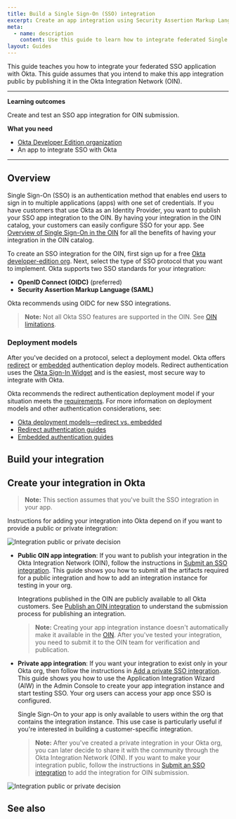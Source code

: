 ```yaml
---
title: Build a Single Sign-On (SSO) integration
excerpt: Create an app integration using Security Assertion Markup Language (SAML) or OpenID Connect (OIDC).
meta:
  - name: description
    content: Use this guide to learn how to integrate federated Single Sign-On with Okta for your app.
layout: Guides
---
```


This guide teaches you how to integrate your federated SSO application with Okta. This guide assumes that you intend to make this app integration public by publishing it in the Okta Integration Network (OIN).

---

**Learning outcomes**

Create and test an SSO app integration for OIN submission.

**What you need**

* [Okta Developer Edition organization](https://developer.okta.com/signup/)
* An app to integrate SSO with Okta

---

## Overview

Single Sign-On (SSO) is an authentication method that enables end users to sign in to multiple applications (apps) with one set of credentials. If you have customers that use Okta as an Identity Provider, you want to publish your SSO app integration to the OIN. By having your integration in the OIN catalog, your customers can easily configure SSO for your app. See [Overview of Single Sign-On in the OIN](/docs/guides/oin-sso-overview) for all the benefits of having your integration in the OIN catalog.

To create an SSO integration for the OIN, first sign up for a free [Okta developer-edition org](https://developer.okta.com/signup/). Next, select the type of SSO protocol that you want to implement. Okta supports two SSO standards for your integration:

* **OpenID Connect (OIDC)** (preferred)
* **Security Assertion Markup Language (SAML)**

Okta recommends using OIDC for new SSO integrations.

> **Note:** Not all Okta SSO features are supported in the OIN. See [OIN limitations](/docs/guides/submit-app-prereq/main/#oin-limitations).

### Deployment models

After you've decided on a protocol, select a deployment model. Okta offers [redirect](/docs/concepts/redirect-vs-embedded/#redirect-authentication) or [embedded](/docs/concepts/redirect-vs-embedded/#embedded-authentication) authentication deploy models. Redirect authentication uses the [Okta Sign-In Widget](https://github.com/okta/okta-signin-widget#okta-sign-in-widget) and is the easiest, most secure way to integrate with Okta.

Okta recommends the redirect authentication deployment model if your situation meets the [requirements](/docs/concepts/redirect-vs-embedded/#redirect-vs-embedded). For more information on deployment models and other authentication considerations, see:

* [Okta deployment models&mdash;redirect vs. embedded](/docs/concepts/redirect-vs-embedded/)
* [Redirect authentication guides](/docs/guides/redirect-authentication/)
* [Embedded authentication guides](/docs/guides/embedded-authentication/)

## Build your integration

<StackSnippet snippet="prep" />

## Create your integration in Okta

> **Note:** This section assumes that you've built the SSO integration in your app.

Instructions for adding your integration into Okta depend on if you want to provide a public or private integration:

<div class=half>

![Integration public or private decision](/img/oin/appIntegrationDecision2.png)

</div>
<!--
@startuml
:Build an integration;
if (Public or private?) then (public)
  :Submit an OIN integration;
  kill
else (private)
  :Add a private integration;
  kill
endif
@enduml
-->

* **Public OIN app integration**: If you want to publish your integration in the Okta Integration Network (OIN), follow the instructions in [Submit an SSO integration](/docs/guides/submit-sso-app/). This guide shows you how to submit all the artifacts required for a public integration and how to add an integration instance for testing in your org.

  Integrations published in the OIN are publicly available to all Okta customers. See [Publish an OIN integration](/docs/guides/submit-app-overview/) to understand the submission process for publishing an integration.

  > **Note:** Creating your app integration instance doesn't automatically make it available in the [OIN](https://www.okta.com/integrations/). After you've tested your integration, you need to submit it to the OIN team for verification and publication.

* **Private app integration**: If you want your integration to exist only in your Okta org, then follow the instructions in [Add a private SSO integration](/docs/guides/submit-sso-app-private). This guide shows you how to use the Application Integration Wizard (AIW) in the Admin Console to create your app integration instance and start testing SSO. Your org users can access your app once SSO is configured.

  Single Sign-On to your app is only available to users within the org that contains the integration instance. This use case is particularly useful if you're interested in building a customer-specific integration.

  > **Note:** After you've created a private integration in your Okta org, you can later decide to share it with the community through the Okta Integration Network (OIN). If you want to make your integration public, follow the instructions in [Submit an SSO integration](/docs/guides/submit-sso-app/) to add the integration for OIN submission.

<div>

![Integration public or private decision](/img/oin/appIntegrationDecision.png)

<!-- #Note: need to put the arrow > after the double-dash in the script below

@startuml
skinparam actorStyle awesome
:ISV: -- (develop)
(develop) -- [publicOrPrivate]
[publicOrPrivate] -- (Builds an OIN integration)
[publicOrPrivate] -- (Creates a private integration)
"ISV developer" as ISV
"Builds the integration" as (develop)
"Private or public app?" as [publicOrPrivate]
@enduml

-->

</div>

## See also

<StackSnippet snippet="see-also" />
